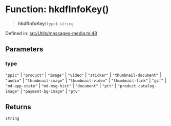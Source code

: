 # Function: hkdfInfoKey()

> **hkdfInfoKey**(`type`): `string`

Defined in: [src/Utils/messages-media.ts:48](https://github.com/Fokusdotid/bail/blob/3bcafd64e13ba51a595ace0ee7bd2c9c52ab1814/src/Utils/messages-media.ts#L48)

## Parameters

### type

`"ppic"` | `"product"` | `"image"` | `"video"` | `"sticker"` | `"thumbnail-document"` | `"audio"` | `"thumbnail-image"` | `"thumbnail-video"` | `"thumbnail-link"` | `"gif"` | `"md-app-state"` | `"md-msg-hist"` | `"document"` | `"ptt"` | `"product-catalog-image"` | `"payment-bg-image"` | `"ptv"`

## Returns

`string`
